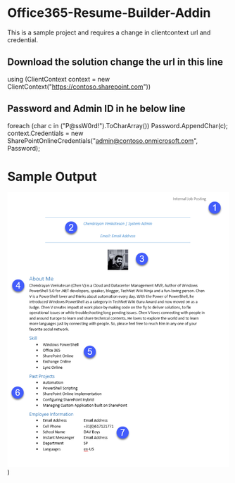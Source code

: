 # Office365-Resume-Builder-Addin
This is a sample project and requires a change in clientcontext url and credential. 
## Download the solution change the url in this line
 using (ClientContext context = new ClientContext("https://contoso.sharepoint.com"))
## Password and Admin ID in he below line
foreach (char c in ("P@ssW0rd!").ToCharArray()) Password.AppendChar(c);
context.Credentials = new SharePointOnlineCredentials("admin@contoso.onmicrosoft.com", Password);

# Sample Output
[![mutt dark](https://github.com/ChendrayanV/Office365-Resume-Builder-Addin/blob/master/ResumeBuilder/Images/2016-10-21_12-19-12.png)](https://github.com/ChendrayanV/Office365-Resume-Builder-Addin/blob/master/ResumeBuilder/Images/2016-10-21_12-19-12.png))